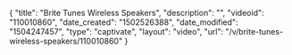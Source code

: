 {
    "title": "Brite Tunes Wireless Speakers",
    "description": "",
    "videoid": "110010860",
    "date_created": "1502526388",
    "date_modified": "1504247457",
    "type": "captivate",
    "layout": "video",
    "url": "\/v\/brite-tunes-wireless-speakers\/110010860"
}